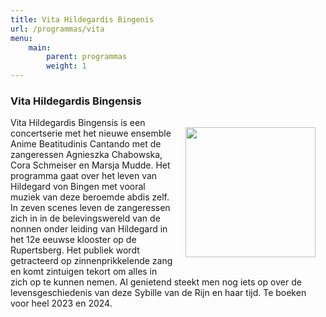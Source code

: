 ```yaml
---
title: Vita Hildegardis Bingenis
url: /programmas/vita
menu:
    main:
        parent: programmas
        weight: 1
---
```

### Vita Hildegardis Bingensis

<img src="../images/Die Seherin.png" style="width: 13rem; float: right; margin:1rem">

Vita Hildegardis Bingensis is een concertserie met het nieuwe ensemble Anime Beatitudinis Cantando met de zangeressen Agnieszka Chabowska, Cora Schmeiser en Marsja Mudde. Het programma gaat over het leven van Hildegard von Bingen met vooral muziek van deze beroemde abdis zelf. In zeven scenes leven de zangeressen zich in in de belevingswereld van de nonnen onder leiding van Hildegard in het 12e eeuwse klooster op de Rupertsberg. Het publiek wordt getracteerd op zinnenprikkelende zang en komt zintuigen tekort om alles in zich op te kunnen nemen. Al genietend steekt men nog iets op over de levensgeschiedenis van deze Sybille van de Rijn en haar tijd. Te boeken voor heel 2023 en 2024.
